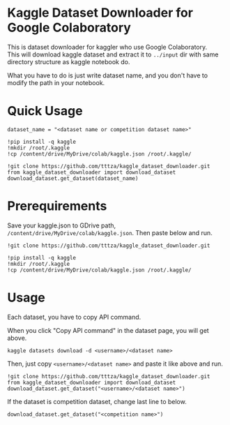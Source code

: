 # Kaggle Dataset Downloader for Google Colaboratory

This is dataset downloader for kaggler who use Google Colaboratory.  
This will download kaggle dataset and extract it to ```../input``` dir with  same directory structure as kaggle notebook do. 

What you have to do is just write dataset name, and you don't have to modify the path in your notebook.

# Quick Usage

```ipynb
dataset_name = "<dataset name or competition dataset name>"

!pip install -q kaggle
!mkdir /root/.kaggle
!cp /content/drive/MyDrive/colab/kaggle.json /root/.kaggle/

!git clone https://github.com/tttza/kaggle_dataset_downloader.git
from kaggle_dataset_downloader import download_dataset
download_dataset.get_dataset(dataset_name)

```


# Prerequirements
Save your kaggle.json to GDrive path, ```/content/drive/MyDrive/colab/kaggle.json```.
Then paste below and run.

```ipynb
!git clone https://github.com/tttza/kaggle_dataset_downloader.git

!pip install -q kaggle
!mkdir /root/.kaggle
!cp /content/drive/MyDrive/colab/kaggle.json /root/.kaggle/

```


# Usage

Each dataset, you have to copy API command.

When you click "Copy API command" in the dataset page, you will get above.

```kaggle datasets download -d <username>/<dataset name>```

Then, just copy ```<username>/<dataset name>``` and paste it like above and run.

```ipynb
!git clone https://github.com/tttza/kaggle_dataset_downloader.git
from kaggle_dataset_downloader import download_dataset
download_dataset.get_dataset("<username>/<dataset name>")
```

If the dataset is competition dataset, change last line to below.

```ipynb
download_dataset.get_dataset("<competition name>")
```
